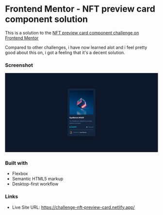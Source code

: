 # Frontend Mentor - NFT preview card component solution

This is a solution to the [NFT preview card component challenge on Frontend Mentor](https://www.frontendmentor.io/challenges/nft-preview-card-component-SbdUL_w0U)

Compared to other challenges, i have now learned alot and i feel pretty good about this on, i got a feeling that it's a decent solution.

### Screenshot

![img](image.png)

### Built with

- Flexbox
- Semantic HTML5 markup
- Desktop-first workflow

### Links

- Live Site URL: https://challenge-nft-preview-card.netlify.app/
